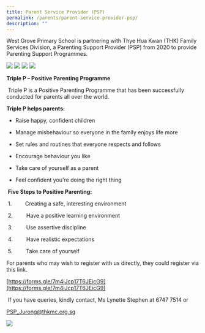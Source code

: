 ```yaml
---
title: Parent Service Provider (PSP)
permalink: /parents/parent-service-provider-psp/
description: ""
---
```

West Grove Primary School is partnering with Thye Hua Kwan (THK) Family Services Division, a Parenting Support Provider (PSP) from 2020 to provide Parenting Support Programmes.

![](/images/About%20Triple%20P.jpg)
![](/images/Registration%20Slide%20for%20Triple%20P%20Seminar%20Primary%20School.jpg)
![](/images/THK%20PSP%20-%20How%20Is%20Your%20Child%20Doing%20Questionnaire.jpg)
![](/images/THK%20FSD%20-%20PSP%20Poster.jpg)

**Triple P – Positive Parenting Programme**   

 Triple P is a Positive Parenting Programme that has been successfully conducted for parents all over the world.   

  

**Triple P helps parents:** 

* Raise happy, confident children 

* Manage misbehaviour so everyone in the family enjoys life more 

* Set rules and routines that everyone respects and follows 

* Encourage behaviour you like 
* Take care of yourself as a parent 

* Feel confident you're doing the right thing   

  

 **Five Steps to Positive Parenting:** 

 1.         Creating a safe, interesting environment 

 2.         Have a positive learning environment 

 3.         Use assertive discipline 

 4.         Have realistic expectations 

 5.         Take care of yourself   

  

For parents who may wish to register with us directly, they could register via this link.  

[https://forms.gle/7m4iJcp17T6JEicG9](https://forms.gle/7m4iJcp17T6JEicG9)

  

 If you have queries, kindly contact, Ms Lynette Stephen at 6747 7514 or 

[PSP\_Jurong@thkmc.org.sg](mailto:PSP_Jurong@thkmc.org.sg)

![](/images/psp.png)
